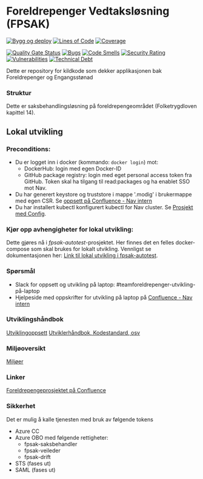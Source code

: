 Foreldrepenger Vedtaksløsning (FPSAK)
===============

[![Bygg og deploy](https://github.com/navikt/fp-sak/actions/workflows/build.yml/badge.svg?branch=master)](https://github.com/navikt/fp-sak/actions/workflows/build.yml)
[![Lines of Code](https://sonarcloud.io/api/project_badges/measure?project=navikt_fp-sak&metric=ncloc)](https://sonarcloud.io/summary/new_code?id=navikt_fp-sak)
[![Coverage](https://sonarcloud.io/api/project_badges/measure?project=navikt_fp-sak&metric=coverage)](https://sonarcloud.io/summary/new_code?id=navikt_fp-sak)

[![Quality Gate Status](https://sonarcloud.io/api/project_badges/measure?project=navikt_fp-sak&metric=alert_status)](https://sonarcloud.io/dashboard?id=navikt_fp-sak)
[![Bugs](https://sonarcloud.io/api/project_badges/measure?project=navikt_fp-sak&metric=bugs)](https://sonarcloud.io/dashboard?id=navikt_fp-sak)
[![Code Smells](https://sonarcloud.io/api/project_badges/measure?project=navikt_fp-sak&metric=code_smells)](https://sonarcloud.io/summary/new_code?id=navikt_fp-sak)
[![Security Rating](https://sonarcloud.io/api/project_badges/measure?project=navikt_fp-sak&metric=security_rating)](https://sonarcloud.io/summary/new_code?id=navikt_fp-sak)
[![Vulnerabilities](https://sonarcloud.io/api/project_badges/measure?project=navikt_fp-sak&metric=vulnerabilities)](https://sonarcloud.io/summary/new_code?id=navikt_fp-sak)
[![Technical Debt](https://sonarcloud.io/api/project_badges/measure?project=navikt_fp-sak&metric=sqale_index)](https://sonarcloud.io/dashboard?id=navikt_fp-sak)

Dette er repository for kildkode som dekker applikasjonen bak Foreldrepenger og Engangsstønad

### Struktur
Dette er saksbehandlingsløsning på foreldrepengeområdet (Folketrygdloven kapittel 14).

## Lokal utvikling

### Preconditions:
- Du er logget inn i docker (kommando: `docker login`) mot:
  - DockerHub: login med egen Docker-ID
  - GitHub package registry: login med eget personal access token fra GitHub. Token skal ha tilgang til read:packages og ha enablet SSO mot Nav.
- Du har generert keystore og truststore i mappe '.modig' i brukermappe med egen CSR. Se [oppsett på Confluence - Nav intern](https://confluence.adeo.no/display/TVF/Sett+opp+keystore+og+truststore+for+lokal+test)
- Du har installert kubectl konfigurert kubectl for Nav cluster. Se [Prosjekt med Config](https://github.com/navikt/kubeconfigs).

### Kjør opp avhengigheter for lokal utvikling:
Dette gjøres nå i _fpsak-autotest_-prosjektet. Her finnes det en felles docker-compose som skal brukes for lokalt utvikling.
Vennligst se dokumentasjonen her: [Link til lokal utvikling i fpsak-autotest](https://github.com/navikt/fpsak-autotest/tree/master/docs).

### Spørsmål
- Slack for oppsett og utvikling på laptop: \#teamforeldrepenger-utvikling-på-laptop
- Hjelpeside med oppskrifter for utvikling på laptop på [Confluence - Nav intern](https://confluence.adeo.no/pages/viewpage.action?pageId=329047065)


### Utviklingshåndbok
[Utviklingoppsett](https://confluence.adeo.no/display/LVF/60+Utviklingsoppsett)
[Utviklerhåndbok, Kodestandard, osv](https://confluence.adeo.no/pages/viewpage.action?pageId=190254327)

### Miljøoversikt
[Miljøer](https://confluence.adeo.no/pages/viewpage.action?pageId=193202159)

### Linker
[Foreldrepengeprosjektet på Confluence](http://confluence.adeo.no/display/MODNAV/Foreldrepengeprosjektet)

### Sikkerhet
Det er mulig å kalle tjenesten med bruk av følgende tokens
- Azure CC
- Azure OBO med følgende rettigheter:
    - fpsak-saksbehandler
    - fpsak-veileder
    - fpsak-drift
- STS (fases ut)
- SAML (fases ut)
